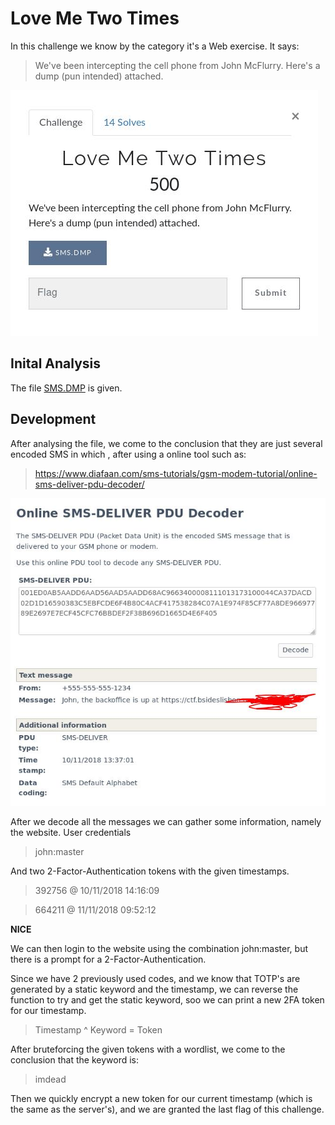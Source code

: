   # Love Me Two Times

<p> In this challenge we know by the category it's a Web exercise.
It says:</p>

> We've been intercepting the cell phone from John McFlurry. Here's a dump (pun intended) attached.

![Love Me Two Times](Images/Love_Me_Two_Times.jpg)

## Inital Analysis

The file [SMS.DMP](Files/SMS.DMP) is given.

## Development

After analysing the file, we come to the conclusion that they are just several encoded SMS in which , after using a online tool such as:

> https://www.diafaan.com/sms-tutorials/gsm-modem-tutorial/online-sms-deliver-pdu-decoder/

![PCAP](Images/Love_Me_Two_Times_1.jpg)

After we decode all the messages we can gather some information, namely the website.
User credentials

>john:master

And two 2-Factor-Authentication tokens with the given timestamps.

>392756 @ 10/11/2018 14:16:09

>664211 @ 11/11/2018 09:52:12

__NICE__

We can then login to the website using the combination john:master, but there is a prompt for a 2-Factor-Authentication.

Since we have 2 previously used codes, and we know that TOTP's are generated by a static keyword and the timestamp, we can reverse the function to try and get the static keyword, soo we can print a new 2FA token for our timestamp.

> Timestamp ^ Keyword = Token

After bruteforcing the given tokens with a wordlist, we come to the conclusion that the keyword is:

> imdead

Then we quickly encrypt a new token for our current timestamp (which is the same as the server's), and we are granted the last flag of this challenge.